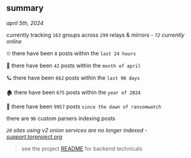 
## summary
_april 5th, 2024_

currently tracking `163` groups across `299` relays & mirrors - _`72` currently online_

⏲ there have been `8` posts within the `last 24 hours`

🦈 there have been `42` posts within the `month of april`

🪐 there have been `662` posts within the `last 90 days`

🏚 there have been `675` posts within the `year of 2024`

🦕 there have been `9957` posts `since the dawn of ransomwatch`

there are `96` custom parsers indexing posts

_`20` sites using v2 onion services are no longer indexed - [support.torproject.org](https://support.torproject.org/onionservices/v2-deprecation/)_

> see the project [README](https://github.com/joshhighet/ransomwatch#ransomwatch--) for backend technicals
